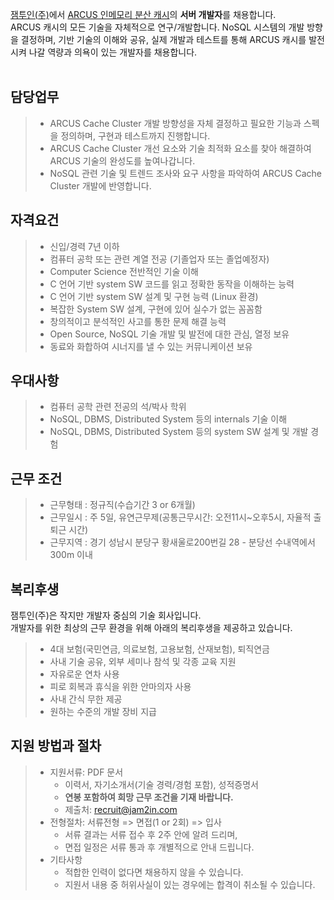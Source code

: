 [잼투인(주)](http://www.jam2in.com/)에서
[ARCUS 인메모리 분산 캐시](http://naver.github.io/arcus/)의 **서버 개발자**를 채용합니다. <br />
ARCUS 캐시의 모든 기술을 자체적으로 연구/개발합니다.
NoSQL 시스템의 개발 방향을 결정하며, 기반 기술의 이해와 공유, 실제 개발과 테스트를 통해
ARCUS 캐시를 발전시켜 나갈 역량과 의욕이 있는 개발자를 채용합니다.
<br /> <br /> 

## 담당업무

> - ARCUS Cache Cluster 개발 방향성을 자체 결정하고 필요한 기능과 스펙을 정의하며, 구현과 테스트까지 진행합니다.
> - ARCUS Cache Cluster 개선 요소와 기술 최적화 요소를 찾아 해결하여 ARCUS 기술의 완성도를 높여나갑니다.
> - NoSQL 관련 기술 및 트렌드 조사와 요구 사항을 파악하여 ARCUS Cache Cluster 개발에 반영합니다.

## 자격요건

> - 신입/경력 7년 이하
> - 컴퓨터 공학 또는 관련 계열 전공 (기졸업자 또는 졸업예정자)
> - Computer Science 전반적인 기술 이해
> - C 언어 기반 system SW 코드를 읽고 정확한 동작을 이해하는 능력
> - C 언어 기반 system SW 설계 및 구현 능력 (Linux 환경)
> - 복잡한 System SW 설계, 구현에 있어 실수가 없는 꼼꼼함
> - 창의적이고 분석적인 사고를 통한 문제 해결 능력
> - Open Source, NoSQL 기술 개발 및 발전에 대한 관심, 열정 보유
> - 동료와 화합하여 시너지를 낼 수 있는 커뮤니케이션 보유

## 우대사항

> - 컴퓨터 공학 관련 전공의 석/박사 학위
> - NoSQL, DBMS, Distributed System 등의 internals 기술 이해
> - NoSQL, DBMS, Distributed System 등의 system SW 설계 및 개발 경험

## 근무 조건

> - 근무형태 : 정규직(수습기간 3 or 6개월)
> - 근무일시 : 주 5일, 유연근무제(공통근무시간: 오전11시~오후5시, 자율적 출퇴근 시간)
> - 근무지역 : 경기 성남시 분당구 황새울로200번길 28 - 분당선 수내역에서 300m 이내

## 복리후생

잼투인(주)은 작지만 개발자 중심의 기술 회사입니다. <br />
개발자를 위한 최상의 근무 환경을 위해 아래의 복리후생을 제공하고 있습니다.

> - 4대 보험(국민연금, 의료보험, 고용보험, 산재보험), 퇴직연금
> - 사내 기술 공유, 외부 세미나 참석 및 각종 교육 지원
> - 자유로운 연차 사용
> - 피로 회복과 휴식을 위한 안마의자 사용
> - 사내 간식 무한 제공
> - 원하는 수준의 개발 장비 지급

## 지원 방법과 절차

> - 지원서류: PDF 문서
>    - 이력서, 자기소개서(기술 경력/경험 포함), 성적증명서
>    - **연봉 포함하여 희망 근무 조건을 기재 바랍니다.**
>    - 제출처: <recruit@jam2in.com>
> - 전형절차: 서류전형 => 면접(1 or 2회) => 입사
>    - 서류 결과는 서류 접수 후 2주 안에 알려 드리며,
>    - 면접 일정은 서류 통과 후 개별적으로 안내 드립니다.
> - 기타사항
>    - 적합한 인력이 없다면 채용하지 않을 수 있습니다.
>    - 지원서 내용 중 허위사실이 있는 경우에는 합격이 취소될 수 있습니다.
